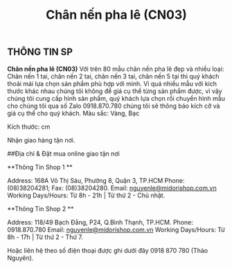 ﻿---
id: 6
title: Chân nến pha lê (CN03)
layout: ReleasePage
category: releases
path: '/releases/chan-nen-pha-le-cn03/'
key: chan-nen-pha-le-cn03

meta: Chân nến pha lê (CN03)
keywords: Chân nến pha lê (CN03), chân nến, chan nen trang tri

location: 
prices: Call
orders: tel:+84918870780
messages: http://m.me/dotrangtricuoi
website: 
YoutubeID: 
bandcamp: 
bandcampLabelTrack: 
facebook: 
mixcloud: 
soundcloud: 
youtube: 
discogs: 
---

## THÔNG TIN SP

**Chân nến pha lê (CN03)**
Với trên 80 mẫu chân nến pha lê đẹp và nhiều loại: Chân nến 1 tai, chân nến 2 tai, chân nến 3 tai, chân nến 5 tại thì quý khách thoải mái lựa chọn sản phẩm phù hợp với mình. Vì quá nhiều mẫu với kích thước khác nhau chúng tôi không để giá cụ thể từng sản phẩm được, vì vậy chúng tôi cung cấp hình sản phẩm, quý khách lựa chọn rồi chuyển hình mẫu cho chúng tôi qua số Zalo 0918.870.780 chúng tôi sẽ thông báo kích cỡ và giá cụ thể cho quý khách. 
Màu sắc: Vàng, Bạc

Kích thước: cm

Nhận giao hàng tận nơi.

##Địa chỉ & Đặt mua online giao tận nơi

**Thông Tin Shop 1 **

Address: 168A Võ Thị Sáu, Phường 8, Quận 3, TP.HCM Phone: (08)38204281; Fax: (08)38204280. Email: nguyenle@midorishop.com.vn Working Days/Hours: Từ 8h - 21h | Từ thứ 2 - Chủ nhật.

**Thông Tin Shop 2 **

Address: 118/49 Bạch Đằng, P24, Q.Bình Thạnh, TP.HCM. Phone: 0918.870.780 Email: nguyenle@midorishop.com.vn Working Days/Hours: Từ 8h - 17h | Từ thứ 2 - Thứ 7.

Hoặc liên hệ theo số điện thoại được ghi dưới đây 0918 870 780 (Thảo Nguyên).
